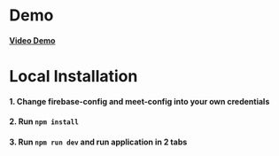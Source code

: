 # Demo
#### [Video Demo](https://drive.google.com/file/d/1r8Ra3jxVF2t_JRx-OmXYmt68NHshMW7X/view?usp=sharing)
# Local Installation

#### 1. Change firebase-config and meet-config into your own credentials

#### 2. Run `npm install`

#### 3. Run `npm run dev` and run application in 2 tabs